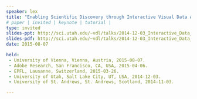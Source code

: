 ```yaml
---
speaker: lex
title: "Enabling Scientific Discovery through Interactive Visual Data Analysis"
# paper | invited | keynote | tutorial |
type: invited
slides-ppt: http://sci.utah.edu/~vdl/talks/2014-12-03_Interactive_Data_Analysis.pptx
slides-pdf: http://sci.utah.edu/~vdl/talks/2014-12-03_Interactive_Data_Analysis.pdf
date: 2015-08-07

held:  
 - University of Vienna, Vienna, Austria, 2015-08-07.
 - Adobe Research, San Francisco, CA, USA, 2015-04-06.
 - EPFL, Lausanne, Switzerland, 2015-03-26.
 - University of Utah, Salt Lake City, UT, USA, 2014-12-03.
 - University of St. Andrews, St. Andrews, Scotland, 2014-11-03. 

---
```






